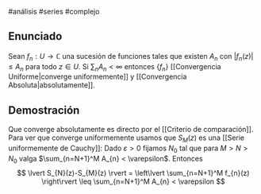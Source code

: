#análisis #series #complejo 

## Enunciado

Sean $f_{n}:U\to \mathbb{C}$ una sucesión de funciones tales que existen $A_{n}$ con $\lvert f_{n}(z) \rvert\leq A_{n}$ para todo $z\in U$. Si $\sum_{n}A_{n}< \infty$ entonces $\{ f_{n} \}$ [[Convergencia Uniforme|converge uniformemente]] y [[Convergencia Absoluta|absolutamente]].

## Demostración

Que converge absolutamente es directo por el [[Criterio de comparación]]. Para ver que converge uniformemente usamos que $S_{M}(z)$ es una [[Serie uniformemente de Cauchy]]: Dado $\varepsilon > 0$ fijamos $N_{0}$ tal que para $M > N >N_{0}$ valga $\sum_{n=N+1}^M A_{n} < \varepsilon$. Entonces 
$$
    \lvert S_{N}(z)-S_{M}(z) \rvert = \left\lvert  \sum_{n=N+1}^M f_{n}(z)  \right\rvert \leq \sum_{n=N+1}^M A_{n} < \varepsilon
$$